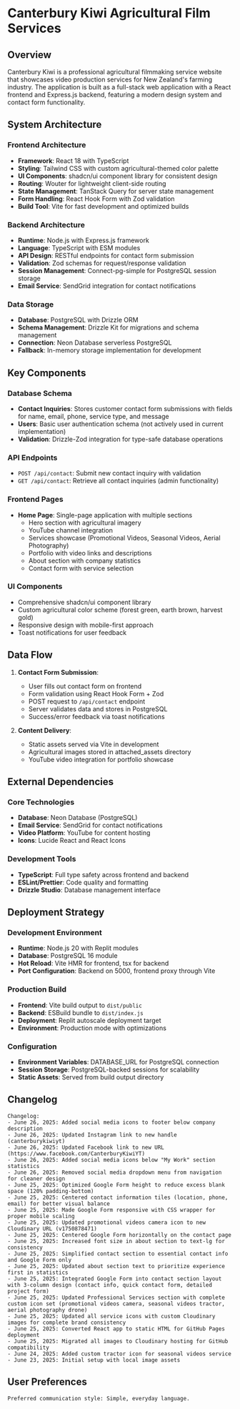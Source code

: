 # Canterbury Kiwi Agricultural Film Services

## Overview

Canterbury Kiwi is a professional agricultural filmmaking service website that showcases video production services for New Zealand's farming industry. The application is built as a full-stack web application with a React frontend and Express.js backend, featuring a modern design system and contact form functionality.

## System Architecture

### Frontend Architecture
- **Framework**: React 18 with TypeScript
- **Styling**: Tailwind CSS with custom agricultural-themed color palette
- **UI Components**: shadcn/ui component library for consistent design
- **Routing**: Wouter for lightweight client-side routing
- **State Management**: TanStack Query for server state management
- **Form Handling**: React Hook Form with Zod validation
- **Build Tool**: Vite for fast development and optimized builds

### Backend Architecture
- **Runtime**: Node.js with Express.js framework
- **Language**: TypeScript with ESM modules
- **API Design**: RESTful endpoints for contact form submission
- **Validation**: Zod schemas for request/response validation
- **Session Management**: Connect-pg-simple for PostgreSQL session storage
- **Email Service**: SendGrid integration for contact notifications

### Data Storage
- **Database**: PostgreSQL with Drizzle ORM
- **Schema Management**: Drizzle Kit for migrations and schema management
- **Connection**: Neon Database serverless PostgreSQL
- **Fallback**: In-memory storage implementation for development

## Key Components

### Database Schema
- **Contact Inquiries**: Stores customer contact form submissions with fields for name, email, phone, service type, and message
- **Users**: Basic user authentication schema (not actively used in current implementation)
- **Validation**: Drizzle-Zod integration for type-safe database operations

### API Endpoints
- `POST /api/contact`: Submit new contact inquiry with validation
- `GET /api/contact`: Retrieve all contact inquiries (admin functionality)

### Frontend Pages
- **Home Page**: Single-page application with multiple sections
  - Hero section with agricultural imagery
  - YouTube channel integration
  - Services showcase (Promotional Videos, Seasonal Videos, Aerial Photography)
  - Portfolio with video links and descriptions
  - About section with company statistics
  - Contact form with service selection

### UI Components
- Comprehensive shadcn/ui component library
- Custom agricultural color scheme (forest green, earth brown, harvest gold)
- Responsive design with mobile-first approach
- Toast notifications for user feedback

## Data Flow

1. **Contact Form Submission**:
   - User fills out contact form on frontend
   - Form validation using React Hook Form + Zod
   - POST request to `/api/contact` endpoint
   - Server validates data and stores in PostgreSQL
   - Success/error feedback via toast notifications

2. **Content Delivery**:
   - Static assets served via Vite in development
   - Agricultural images stored in attached_assets directory
   - YouTube video integration for portfolio showcase

## External Dependencies

### Core Technologies
- **Database**: Neon Database (PostgreSQL)
- **Email Service**: SendGrid for contact notifications
- **Video Platform**: YouTube for content hosting
- **Icons**: Lucide React and React Icons

### Development Tools
- **TypeScript**: Full type safety across frontend and backend
- **ESLint/Prettier**: Code quality and formatting
- **Drizzle Studio**: Database management interface

## Deployment Strategy

### Development Environment
- **Runtime**: Node.js 20 with Replit modules
- **Database**: PostgreSQL 16 module
- **Hot Reload**: Vite HMR for frontend, tsx for backend
- **Port Configuration**: Backend on 5000, frontend proxy through Vite

### Production Build
- **Frontend**: Vite build output to `dist/public`
- **Backend**: ESBuild bundle to `dist/index.js`
- **Deployment**: Replit autoscale deployment target
- **Environment**: Production mode with optimizations

### Configuration
- **Environment Variables**: DATABASE_URL for PostgreSQL connection
- **Session Storage**: PostgreSQL-backed sessions for scalability
- **Static Assets**: Served from build output directory

## Changelog

```
Changelog:
- June 26, 2025: Added social media icons to footer below company description
- June 26, 2025: Updated Instagram link to new handle (canterburykiwiyt)
- June 26, 2025: Updated Facebook link to new URL (https://www.facebook.com/CanterburyKiwiYT)
- June 26, 2025: Added social media icons below "My Work" section statistics
- June 26, 2025: Removed social media dropdown menu from navigation for cleaner design
- June 25, 2025: Optimized Google Form height to reduce excess blank space (120% padding-bottom)
- June 25, 2025: Centered contact information tiles (location, phone, email) for better visual balance
- June 25, 2025: Made Google Form responsive with CSS wrapper for proper mobile scaling
- June 25, 2025: Updated promotional videos camera icon to new Cloudinary URL (v1750878471)
- June 25, 2025: Centered Google Form horizontally on the contact page
- June 25, 2025: Increased font size in about section to text-lg for consistency
- June 25, 2025: Simplified contact section to essential contact info and Google Form only
- June 25, 2025: Updated about section text to prioritize experience first in statistics
- June 25, 2025: Integrated Google Form into contact section layout with 3-column design (contact info, quick contact form, detailed project form)
- June 25, 2025: Updated Professional Services section with complete custom icon set (promotional videos camera, seasonal videos tractor, aerial photography drone)
- June 25, 2025: Updated all service icons with custom Cloudinary images for complete brand consistency
- June 25, 2025: Converted React app to static HTML for GitHub Pages deployment
- June 25, 2025: Migrated all images to Cloudinary hosting for GitHub compatibility
- June 24, 2025: Added custom tractor icon for seasonal videos service
- June 23, 2025: Initial setup with local image assets
```

## User Preferences

```
Preferred communication style: Simple, everyday language.
```